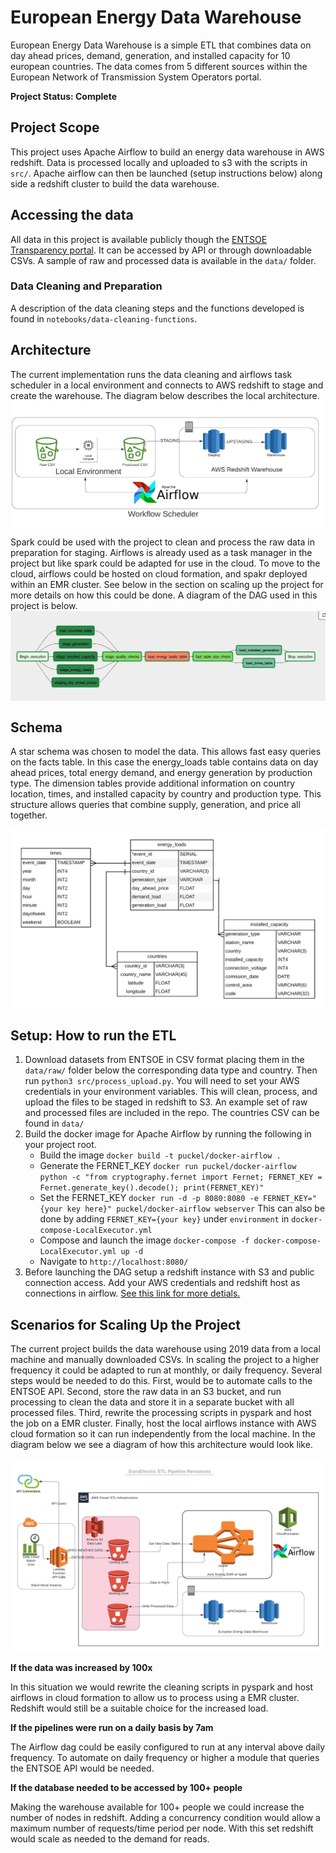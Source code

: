 # European Energy Data Warehouse

European Energy Data Warehouse is a simple ETL that combines data on day ahead prices, demand, generation, and installed capacity for 10 european countries. The data comes from 5 different sources within the European Network of Transmission System Operators portal.

**Project Status: Complete**

## Project Scope
This project uses Apache Airflow to build an energy data warehouse in AWS redshift. Data is processed locally and uploaded to s3 with the scripts in ```src/```. Apache airflow can then be launched (setup instructions below) along side a redshift cluster to build the data warehouse.

## Accessing the data
All data in this project is available publicly though the [ENTSOE Transparency portal](https://transparency.entsoe.eu/). It can be accessed by API or through downloadable CSVs. A sample of raw and processed data is available in the ```data/``` folder.

### Data Cleaning and Preparation
A description of the data cleaning steps and the functions developed is found in ```notebooks/data-cleaning-functions```.

## Architecture
The current implementation runs the data cleaning and airflows task scheduler in a local environment and connects to AWS redshift to stage and create the warehouse. The diagram below describes the local architecture.
<img src="img/local-schema-architecture.png" align="middle">

Spark could be used with the project to clean and process the raw data in preparation for staging. Airflows is already used as a task manager in the project but like spark could be adapted for use in the cloud. To move to the cloud, airflows could be hosted on cloud formation, and spakr deployed within an EMR cluster. See below in the section on scaling up the project for more details on how this could be done. A diagram of the DAG used in this project is below.
<img src="img/final-dag.png" align="middle">

## Schema
A star schema was chosen to model the data. This allows fast easy queries on the facts table. In this case the energy_loads table contains data on day ahead prices, total energy demand, and energy generation by production type. The dimension tables provide additional information on country location, times, and installed capacity by country and production type. This structure allows queries that combine supply, generation, and price all together.

<img src="img/db-schema.png" align="middle">

## Setup: How to run the ETL
1. Download datasets from ENTSOE in CSV format placing them in the ```data/raw/``` folder below the corresponding data type and country. Then run ```python3 src/process_upload.py```. You will need to set your AWS credentials in your environment variables. This will clean, process, and upload the files to be staged in redshift to S3. An example set of raw and processed files are included in the repo. The countries CSV can be found in ```data/```
2. Build the docker image for Apache Airflow by running the following in your project root.
    - Build the image ```docker build -t puckel/docker-airflow .```
    - Generate the FERNET_KEY ```docker run puckel/docker-airflow python -c "from cryptography.fernet import Fernet; FERNET_KEY = Fernet.generate_key().decode(); print(FERNET_KEY)"```
    - Set the FERNET_KEY  ```docker run -d -p 8080:8080 -e FERNET_KEY="{your key here}" puckel/docker-airflow webserver``` This can also be done by adding ```FERNET_KEY={your key}``` under ```environment``` in ```docker-compose-LocalExecutor.yml```
    - Compose and launch the image ```docker-compose -f docker-compose-LocalExecutor.yml up -d```
    - Navigate to ```http://localhost:8080/```
3. Before launching the DAG setup a redshift instance with S3 and public connection access. Add your AWS credentials and redshift host as connections in airflow. [See this link for more detials.](https://github.com/san089/goodreads_etl_pipeline/blob/master/docs/Airflow_Connections.md) 

## Scenarios for Scaling Up the Project
The current project builds the data warehouse using 2019 data from a local machine and manually downloaded CSVs. In scaling the project to a higher frequency it could be adapted to run at monthly, or daily frequency. Several steps would be needed to do this. First, would be to automate calls to the ENTSOE API. Second, store the raw data in an S3 bucket, and run processing to clean the data and store it in a separate bucket with all processed files. Third, rewrite the processing scripts in pyspark and host the job on a EMR cluster. Finally, host the local airflows instance with AWS cloud formation so it can run independently from the local machine. In the diagram below we see a diagram of how this architecture would look like.

<img src="img/euroelectric-etl-resources-scaled.png" align="middle">

**If the data was increased by 100x**

In this situation we would rewrite the cleaning scripts in pyspark and host airflows in cloud formation to allow us to process using a EMR cluster. Redshift would still be a suitable choice for the increased load.

**If the pipelines were run on a daily basis by 7am**

The Airflow dag could be easily configured to run at any interval above daily frequency. To automate on daily frequency or higher a module that queries the ENTSOE API would be needed.

**If the database needed to be accessed by 100+ people**

Making the warehouse available for 100+ people we could increase the number of nodes in redshift. Adding a concurrency condition would allow a maximum number of requests/time period per node. With this set redshift would scale as needed to the demand for reads. 









